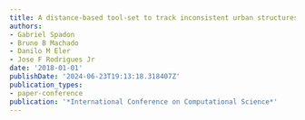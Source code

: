 ```yaml
---
title: A distance-based tool-set to track inconsistent urban structures through complex-networks
authors:
- Gabriel Spadon
- Bruno B Machado
- Danilo M Eler
- Jose F Rodrigues Jr
date: '2018-01-01'
publishDate: '2024-06-23T19:13:18.318407Z'
publication_types:
- paper-conference
publication: '*International Conference on Computational Science*'
---
```


